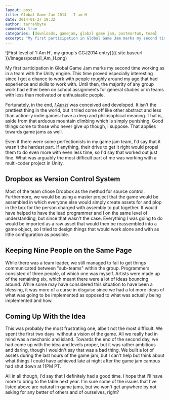 ```yaml
---
layout: post
title: Global Game Jam 2014 - I am H
date: 2014-01-27 19:32
author: terrehbyte
comments: true
categories: [downloads, gamejam, global game jam, postmortum, team]
excerpt: "My first participation in Global Game Jam marks my second time working as in a team with the Unity engine. This time proved especially interesting since I got a chance to work with people roughly around my age that had experience and skills to work with. Until then, the majority of any group work had either been on school assignments for general studies or in teams with less than motivated or enthusiastic people."
---
```

![First level of 'I Am H', my group's GGJ2014 entry]({{ site.baseurl }}/images/posts/I_Am_H.png)

My first participation in Global Game Jam marks my second time working as in a team with the Unity engine. This time proved especially interesting since I got a chance to work with people roughly around my age that had experience and skills to work with. Until then, the majority of any group work had either been on school assignments for general studies or in teams with less than motivated or enthusiastic people.

Fortunately, in the end, [*I Am H*](http://globalgamejam.org/2014/games/i-am-h) was conceived and developed. It isn't the prettiest thing in the world, but it tried come off like other abstract and less than action-y indie games: have a deep and philosophical meaning. That is, aside from that arduous mountain climbing which is simply punishing. Good things come to those who never give up though, I suppose. That applies towards game jams as well.

Even if there were some perfectionists in my game jam team, I'd say that it wasn't the hardest part. If anything, their drive to get it right would propel them to do even more with even less time, so I'd say that worked out just fine. What was arguably the most difficult part of me was working with a multi-coder project in Unity.

Dropbox as Version Control System
---------------------------------

Most of the team chose Dropbox as the method for source control. Furthermore, we would be using a master project that the game would be assembled in which everyone else would simply create assets for and plop in the box for the person charged with assembly to put together. It would have helped to have the lead programmer and I on the same level of understanding, but since that wasn't the case. Everything I was going to do would be imported as a raw asset that would then be reassembled into a game object, so I tried to design things that would work alone and with as little configuration as possible.

Keeping Nine People on the Same Page
------------------------------------

While there was a team leader, we still managed to fail to get things communicated between "sub-teams" within the group. Programmers consisted of three people, of which one was myself. Artists were made up of the remaining six, which meant there were a lot of ideas bouncing around. While some may have considered this situation to have been a blessing, it was more of a curse in disguise since we had a lot more ideas of what was going to be implemented as opposed to what was actually being implemented and how.

Coming Up With the Idea
-----------------------

This was probably the most frustrating one, albeit not the most difficult. We spent the first two days  without a vision of the game. All we really had in mind was a mechanic and island. Towards the end of the second day, we had come up with the idea and levels proper, but it was rather ambitious and daring, though I wouldn't say that was a bad thing. We built a lot of assets during the last hours of the game jam, but I can't help but think about what things I could have achieved late at night after the game jam campus had shut down at 11PM PT.

All in all though, I'd say that I definitely had a good time. I hope that I'll have more to bring to the table next year. I'm sure some of the issues that I've listed above are natural in game jams, but we won't get anywhere by not asking for any better of others and of ourselves, right?
